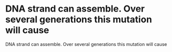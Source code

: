 # DNA strand can assemble. Over several generations this mutation will cause

DNA strand can assemble. Over several generations this mutation will cause